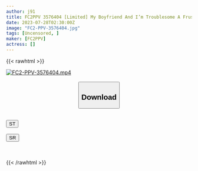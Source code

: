 ```yaml
---
author: j91
title: FC2PPV 3576404 [Limited] My Boyfriend And I’m Troublesome A Frustrated Con-Cafe Lady Who Came To Have Sex Only. Slender F-Cup Namaiki Nasty Man* Is Fucked With A Cock! F****d Vaginal Cum Shot For Ms. Reiwa Who Is Weak To Pleasure [cen]
date: 2023-07-28T02:30:00Z
image: "FC2-PPV-3576404.jpg"
tags: [Uncensored, ]
maker: [FC2PPV]
actress: []
---
```



{{< rawhtml >}}

<div class="video" data-videoid="zGrXjdlgxRhYZzA">
    <a href="javascript:;">
        <img src="https://my.j91.asia/posts/FC2-PPV-3576404/FC2-PPV-3576404.jpg" width="WIDTH" height="HEIGHT" alt="FC2-PPV-3576404.mp4" loading="lazy">
    </a>
</div>

<script type="text/javascript" src="https://j91.asia/asset/on-demand-st.js"></script>

<br>
  <link rel="stylesheet" href="https://j91.asia/asset/bs5.css">
  
  <center>
  <button class="btn btn-primary" type="button" data-bs-toggle="collapse" data-bs-target=".multi-collapse" aria-expanded="false" aria-controls="multiCollapseExample1 multiCollapseExample2"><h2>Download</h2></button></center>
</p>
<div class="row">
  <div class="col">
    <div class="collapse multi-collapse" id="multiCollapseExample1">
      <div class="card card-body">
	      	      <br>
<div class="buttons">  
<a href="https://streamtape.to/v/zGrXjdlgxRhYZzA"><button class="btn-hover color-3"><i class="fa fa-download"></i> ST</button></a></div>
    </div>
  </div>
</div>
  <div class="col">
    <div class="collapse multi-collapse" id="multiCollapseExample2">
      <div class="card card-body">
	      <br>
<div class="buttons">
    <a href="https://streamruby.com/6j0y98zeh77a.html"><button class="btn-hover color-9"><i class="fa fa-download"></i> SR</button></a></div>
<br><br>
      </div>
    </div>
  </div>
</div>

{{< /rawhtml >}}